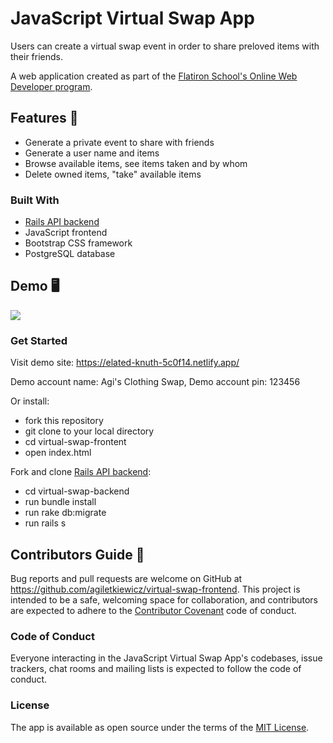 # JavaScript Virtual Swap App


Users can create a virtual swap event in order to share preloved items with their friends.

A web application created as part of the [Flatiron School's Online Web Developer program](https://flatironschool.com/).


## Features 🌟

* Generate a private event to share with friends
* Generate a user name and items
* Browse available items, see items taken and by whom
* Delete owned items, "take" available items

### Built With 

* [Rails API backend](https://github.com/agiletkiewicz/virtual-swap-backend)
* JavaScript frontend
* Bootstrap CSS framework
* PostgreSQL database



## Demo 🖥


![](virtual-swap-app.gif)


### Get Started

Visit demo site: https://elated-knuth-5c0f14.netlify.app/ 

Demo account name: Agi's Clothing Swap, 
Demo account pin: 123456

Or install:
* fork this repository
* git clone to your local directory
* cd virtual-swap-frontent
* open index.html

Fork and clone [Rails API backend](https://github.com/agiletkiewicz/virtual-swap-backend):
* cd virtual-swap-backend
* run bundle install
* run rake db:migrate
* run rails s



## Contributors Guide 👋

Bug reports and pull requests are welcome on GitHub at https://github.com/agiletkiewicz/virtual-swap-frontend. This project is intended to be a safe, welcoming space for collaboration, and contributors are expected to adhere to the [Contributor Covenant](http://contributor-covenant.org) code of conduct.

### Code of Conduct

Everyone interacting in the JavaScript Virtual Swap App's codebases, issue trackers, chat rooms and mailing lists is expected to follow the code of conduct.

### License

The app is available as open source under the terms of the [MIT License](https://opensource.org/licenses/MIT).
